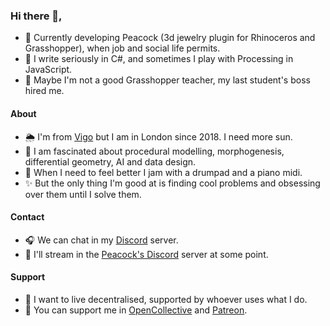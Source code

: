 ### Hi there 👋,
- 🦚 Currently developing Peacock (3d jewelry plugin for Rhinoceros and Grasshopper), when job and social life permits.
- 📖 I write seriously in C#, and sometimes I play with Processing in JavaScript.
- 🦗 Maybe I'm not a good Grasshopper teacher, my last student's boss hired me.

#### About
- 🌦️ I'm from [Vigo](https://www.google.com/search?q=vigo+playa+de+samil&tbm=isch&ved=2ahUKEwjeiPep88zvAhURohoKHd3cCdIQ2-cCegQIABAA&oq=vigo+playa+de+samil&gs_lcp=CgNpbWcQAzIGCAAQCBAeMgYIABAIEB46AggAOgYIABAFEB46BAgAEB5QxFpYjmhgzmloAHAAeACAATeIAboFkgECMTSYAQCgAQGqAQtnd3Mtd2l6LWltZ8ABAQ&sclient=img&ei=d0VdYJ7xKpHEat25p5AN&bih=912&biw=1920&rlz=1C1CHBF_en-GBGB823GB823) but I am in London since 2018. I need more sun. 
- 🍍 I am fascinated about procedural modelling, morphogenesis, differential geometry, AI and data design.
- 💖 When I need to feel better I jam with a drumpad and a piano midi.
- ✨ But the only thing I'm good at is finding cool problems and obsessing over them until I solve them.

#### Contact
- 🎧 We can chat in my [Discord](https://discord.gg/XFGCpXewN4) server.
- 🦚 I'll stream in the [Peacock's Discord](https://discord.gg/jKVhqKQEnA) server at some point.

#### Support
- 🤲 I want to live decentralised, supported by whoever uses what I do.
- 🍻 You can support me in [OpenCollective](https://opencollective.com/daniga) and [Patreon](https://www.patreon.com/PeacockGH).
